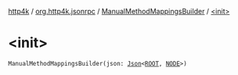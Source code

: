 [http4k](../../index.md) / [org.http4k.jsonrpc](../index.md) / [ManualMethodMappingsBuilder](index.md) / [&lt;init&gt;](./-init-.md)

# &lt;init&gt;

`ManualMethodMappingsBuilder(json: `[`Json`](../../org.http4k.format/-json/index.md)`<`[`ROOT`](index.md#ROOT)`, `[`NODE`](index.md#NODE)`>)`